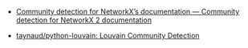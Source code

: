 

* [Community detection for NetworkX’s documentation — Community detection for NetworkX 2 documentation ](http://perso.crans.org/aynaud/communities/)

* [taynaud/python-louvain: Louvain Community Detection ](https://github.com/taynaud/python-louvain/)